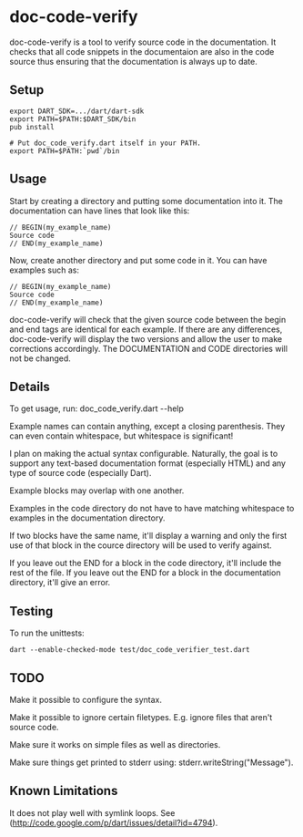 doc-code-verify
==============

doc-code-verify is a tool to verify source code in the documentation. It checks
that all code snippets in the documentaion are also in the code source thus ensuring
that the documentation is always up to date.

Setup
-----

	export DART_SDK=.../dart/dart-sdk
	export PATH=$PATH:$DART_SDK/bin
	pub install
	
	# Put doc_code_verify.dart itself in your PATH.
	export PATH=$PATH:`pwd`/bin

Usage
-----

Start by creating a directory and putting some documentation into it. The
documentation can have lines that look like this:

	// BEGIN(my_example_name)
	Source code
	// END(my_example_name)

Now, create another directory and put some code in it. You can have examples
such as:

	// BEGIN(my_example_name)
	Source code
	// END(my_example_name)

doc-code-verify will check that the given source code between the begin and end
tags are identical for each example. If there are any differences, doc-code-verify
will display the two versions and allow the user to make corrections accordingly.
The DOCUMENTATION and CODE directories will not be changed.

Details
-------

To get usage, run: doc_code_verify.dart --help

Example names can contain anything, except a closing parenthesis. They can
even contain whitespace, but whitespace is significant!

I plan on making the actual syntax configurable. Naturally, the goal is to
support any text-based documentation format (especially HTML) and any type of
source code (especially Dart).

Example blocks may overlap with one another.

Examples in the code directory do not have to have matching whitespace to examples
in the documentation directory.

If two blocks have the same name, it'll display a warning and only the first
use of that block in the cource directory will be used to verify against.

If you leave out the END for a block in the code directory, it'll include the rest
of the file. If you leave out the END for a block in the documentation directory,
it'll give an error. 

Testing
-------

To run the unittests:

	dart --enable-checked-mode test/doc_code_verifier_test.dart

TODO
----

Make it possible to configure the syntax.

Make it possible to ignore certain filetypes. E.g. ignore files that aren't
source code.

Make sure it works on simple files as well as directories.

Make sure things get printed to stderr using:
stderr.writeString("Message").

Known Limitations
-----------------

It does not play well with symlink loops. See
(http://code.google.com/p/dart/issues/detail?id=4794).